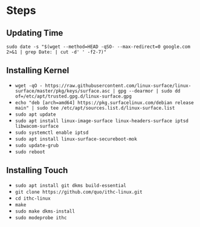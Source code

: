 
# Steps

## Updating Time 

`sudo date -s "$(wget --method=HEAD -qSO- --max-redirect=0 google.com 2>&1 | grep Date: | cut -d' ' -f2-7)"`

## Installing Kernel
- `wget -qO - https://raw.githubusercontent.com/linux-surface/linux-surface/master/pkg/keys/surface.asc | gpg --dearmor | sudo dd of=/etc/apt/trusted.gpg.d/linux-surface.gpg`
- `echo "deb [arch=amd64] https://pkg.surfacelinux.com/debian release main" | sudo tee /etc/apt/sources.list.d/linux-surface.list`
- `sudo apt update`
- `sudo apt install linux-image-surface linux-headers-surface iptsd libwacom-surface`
- `sudo systemctl enable iptsd`
- `sudo apt install linux-surface-secureboot-mok`
- `sudo update-grub`
- `sudo reboot`

## Installing Touch

- `sudo apt install git dkms build-essential`
- `git clone https://github.com/quo/ithc-linux.git`
- `cd ithc-linux`
- `make`
- `sudo make dkms-install`
- `sudo modeprobe ithc`
